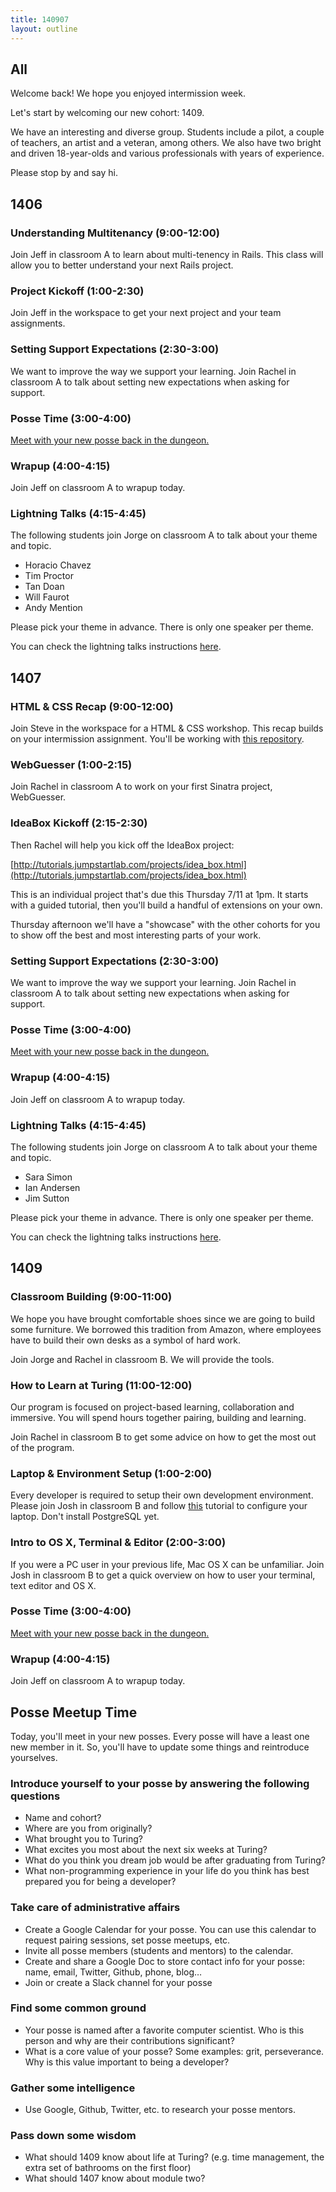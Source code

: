```yaml
---
title: 140907
layout: outline
---
```


## All

Welcome back! We hope you enjoyed intermission week.

Let's start by welcoming our new cohort: 1409.

We have an interesting and diverse group. Students include a pilot, a couple of teachers, an artist and a veteran, among others. We also have two bright and driven 18-year-olds and various professionals with years of experience.

Please stop by and say hi.

## 1406

### Understanding Multitenancy (9:00-12:00)

Join Jeff in classroom A to learn about multi-tenency in Rails. This class will allow you to better understand your next Rails project.

### Project Kickoff (1:00-2:30)

Join Jeff in the workspace to get your next project and your team assignments.

### Setting Support Expectations (2:30-3:00)

We want to improve the way we support your learning. Join Rachel in classroom A to talk about setting new expectations when asking for support.

### Posse Time (3:00-4:00)

[Meet with your new posse back in the dungeon.][posse]

### Wrapup (4:00-4:15)

Join Jeff on classroom A to wrapup today.

### Lightning Talks (4:15-4:45)

The following students join Jorge on classroom A to talk about your theme and topic.

* Horacio Chavez
* Tim Proctor
* Tan Doan
* Will Faurot
* Andy Mention

Please pick your theme in advance. There is only one speaker per theme.

You can check the lightning talks instructions [here](https://github.com/turingschool/lightning_talks).

## 1407

### HTML & CSS Recap (9:00-12:00)

Join Steve in the workspace for a HTML & CSS workshop. This recap builds on your intermission assignment. You'll be working with [this repository](source/outlines/2014-09-08.markdown).

### WebGuesser (1:00-2:15)

Join Rachel in classroom A to work on your first Sinatra project, WebGuesser.

### IdeaBox Kickoff (2:15-2:30)

Then Rachel will help you kick off the IdeaBox project:

[http://tutorials.jumpstartlab.com/projects/idea_box.html](http://tutorials.jumpstartlab.com/projects/idea_box.html)

This is an individual project that's due this Thursday 7/11 at 1pm. It starts
with a guided tutorial, then you'll build a handful of extensions on your own.

Thursday afternoon we'll have a "showcase" with the other cohorts for you to show
off the best and most interesting parts of your work.

### Setting Support Expectations (2:30-3:00)

We want to improve the way we support your learning. Join Rachel in classroom A to talk about setting new expectations when asking for support.

### Posse Time (3:00-4:00)

[Meet with your new posse back in the dungeon.][posse]

### Wrapup (4:00-4:15)

Join Jeff on classroom A to wrapup today.

### Lightning Talks (4:15-4:45)

The following students join Jorge on classroom A to talk about your theme and topic.

* Sara Simon
* Ian Andersen
* Jim Sutton

Please pick your theme in advance. There is only one speaker per theme.

You can check the lightning talks instructions [here](https://github.com/turingschool/lightning_talks).

## 1409

### Classroom Building (9:00-11:00)

We hope you have brought comfortable shoes since we are going to build some furniture. We borrowed this tradition from Amazon, where employees have to build their own desks as a symbol of hard work.

Join Jorge and Rachel in classroom B. We will provide the tools.

### How to Learn at Turing (11:00-12:00)

Our program is focused on project-based learning, collaboration and immersive. You will spend hours together pairing, building and learning.

Join Rachel in classroom B to get some advice on how to get the most out of the program.

### Laptop & Environment Setup (1:00-2:00)

Every developer is required to setup their own development environment. Please join Josh in classroom B and follow [this](http://tutorials.jumpstartlab.com/topics/environment/environment.html) tutorial to configure your laptop. Don't install PostgreSQL yet.

### Intro to OS X, Terminal & Editor (2:00-3:00)

If you were a PC user in your previous life, Mac OS X can be unfamiliar. Join Josh in classroom B to get a quick overview on how to user your terminal, text editor and OS X.

### Posse Time (3:00-4:00)

[Meet with your new posse back in the dungeon.][posse]

### Wrapup (4:00-4:15)

Join Jeff on classroom A to wrapup today.

## Posse Meetup Time

Today, you'll meet in your new posses. Every posse will have a least one new member in it. So, you'll have to update some things and reintroduce yourselves.

### Introduce yourself to your posse by answering the following questions

  * Name and cohort?
  * Where are you from originally?
  * What brought you to Turing?
  * What excites you most about the next six weeks at Turing?
  * What do you think you dream job would be after graduating from Turing?
  * What non-programming experience in your life do you think has best prepared you for being a developer?

### Take care of administrative affairs

  * Create a Google Calendar for your posse. You can use this calendar to request pairing sessions, set posse meetups, etc.
  * Invite all posse members (students and mentors) to the calendar.
  * Create and share a Google Doc to store contact info for your posse: name, email, Twitter, Github, phone, blog…
  * Join or create a Slack channel for your posse

### Find some common ground

  * Your posse is named after a favorite computer scientist. Who is this person and why are their contributions significant?
  * What is a core value of your posse? Some examples: grit, perseverance. Why is this value important to being a developer?

### Gather some intelligence

  * Use Google, Github, Twitter, etc. to research your posse mentors.

### Pass down some wisdom

  * What should 1409 know about life at Turing? (e.g. time management, the extra set of bathrooms on the first floor)
  * What should 1407 know about module two?

[posse]: #posse-meetup-time
